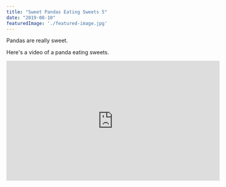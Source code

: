 ```yaml
---
title: "Sweet Pandas Eating Sweets 5"
date: "2019-08-10"
featuredImage: './featured-image.jpg'
---
```


Pandas are really sweet.

Here's a video of a panda eating sweets.

<iframe width="560" height="315" src="https://www.youtube.com/embed/4n0xNbfJLR8" frameborder="0" allowfullscreen></iframe>